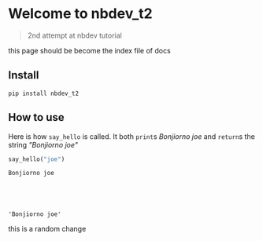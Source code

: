 # Welcome to nbdev_t2 
> 2nd attempt at nbdev tutorial


this page should be become the index file of docs

## Install

`pip install nbdev_t2`

## How to use

Here is how `say_hello` is called. It both `print`s _Bonjiorno joe_ and `return`s the string _"Bonjiorno joe"_

```python
say_hello("joe")
```

    Bonjiorno joe





    'Bonjiorno joe'



this is a random change
